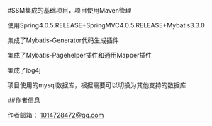 #SSM集成的基础项目，项目使用Maven管理

使用Spring4.0.5.RELEASE+SpringMVC4.0.5.RELEASE+Mybatis3.3.0

集成了Mybatis-Generator代码生成插件

集成了Mybatis-Pagehelper插件和通用Mapper插件

集成了log4j

项目使用的mysql数据库，根据需要可以切换为其他支持的数据库


##作者信息

作者邮箱： 1014728472@qq.com